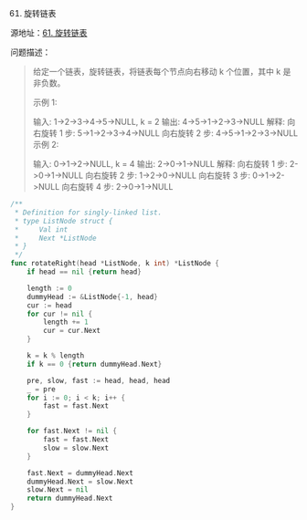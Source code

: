 61. 旋转链表

源地址：[61. 旋转链表](https://leetcode-cn.com/problems/rotate-list/)

问题描述：

>给定一个链表，旋转链表，将链表每个节点向右移动 k 个位置，其中 k 是非负数。
>
>示例 1:
>
>输入: 1->2->3->4->5->NULL, k = 2
>输出: 4->5->1->2->3->NULL
>解释:
>向右旋转 1 步: 5->1->2->3->4->NULL
>向右旋转 2 步: 4->5->1->2->3->NULL
>示例 2:
>
>输入: 0->1->2->NULL, k = 4
>输出: 2->0->1->NULL
>解释:
>向右旋转 1 步: 2->0->1->NULL
>向右旋转 2 步: 1->2->0->NULL
>向右旋转 3 步: 0->1->2->NULL
>向右旋转 4 步: 2->0->1->NULL

``` go
/**
 * Definition for singly-linked list.
 * type ListNode struct {
 *     Val int
 *     Next *ListNode
 * }
 */
func rotateRight(head *ListNode, k int) *ListNode {
    if head == nil {return head}

    length := 0
    dummyHead := &ListNode{-1, head}
    cur := head 
    for cur != nil {
        length += 1
        cur = cur.Next
    }

    k = k % length
    if k == 0 {return dummyHead.Next}

    pre, slow, fast := head, head, head
    _ = pre
    for i := 0; i < k; i++ {
        fast = fast.Next
    }

    for fast.Next != nil {
        fast = fast.Next
        slow = slow.Next
    }

    fast.Next = dummyHead.Next
    dummyHead.Next = slow.Next
    slow.Next = nil
    return dummyHead.Next
}
```



